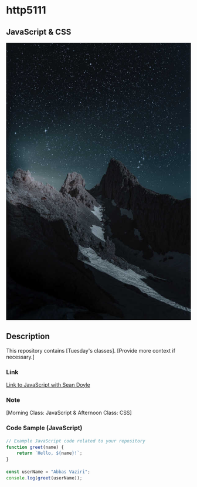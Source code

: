 # http5111

## JavaScript & CSS

![Web Development1](_readme/Web-Development1.jpg )


## Description
This repository contains [Tuesday's classes]. [Provide more context if necessary.]

### Link
[Link to JavaScript with Sean Doyle](https://seandoyle.dev/)

### Note
[Morning Class: JavaScript & Afternoon Class: CSS]


### Code Sample (JavaScript)
```javascript
// Example JavaScript code related to your repository
function greet(name) {
    return `Hello, ${name}!`;
}

const userName = "Abbas Vaziri";
console.log(greet(userName));
